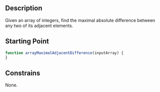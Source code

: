 ## Description

Given an array of integers, find the maximal absolute difference between any two of its adjacent elements.

## Starting Point

``` javascript
function arrayMaximalAdjacentDifference(inputArray) {
}
```

## Constrains

None.

